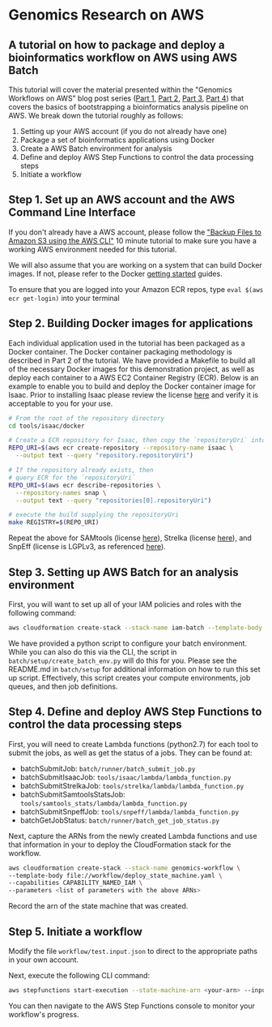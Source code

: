# Genomics Research on AWS

## A tutorial on how to package and deploy a bioinformatics workflow on AWS using AWS Batch

This tutorial will cover the material presented within the "Genomics Workflows on AWS" blog post series ([Part 1](https://aws.amazon.com/blogs/compute/building-high-throughput-genomics-batch-workflows-on-aws-introduction-part-1-of-4/), [Part 2](https://aws.amazon.com/blogs/compute/building-high-throughput-genomics-batch-workflows-on-aws-job-layer-part-2-of-4/), [Part 3](https://aws.amazon.com/blogs/compute/building-high-throughput-genomic-batch-workflows-on-aws-batch-layer-part-3-of-4/), [Part 4](https://aws.amazon.com/blogs/compute/building-high-throughput-genomics-batch-workflows-on-aws-workflow-layer-part-4-of-4/)) that covers the basics of bootstrapping a bioinformatics analysis pipeline on AWS. We break down the tutorial roughly as follows:

1. Setting up your AWS account (if you do not already have one)
2. Package a set of bioinformatics applications using Docker
3. Create a AWS Batch environment for analysis
4. Define and deploy AWS Step Functions to control the data processing steps
5. Initiate a workflow

## Step 1. Set up an AWS account and the AWS Command Line Interface

If you don't already have a AWS account, please follow the ["Backup Files to Amazon S3 using the AWS CLI"](https://aws.amazon.com/getting-started/tutorials/backup-to-s3-cli/) 10 minute tutorial to make sure you have a working AWS environment needed for this tutorial.

We will also assume that you are working on a system that can build Docker images. If not, please refer to the Docker [getting started](https://www.docker.com/community-edition) guides.

To ensure that you are logged into your Amazon ECR repos, type `eval $(aws ecr get-login)` into your terminal

## Step 2. Building Docker images for applications

Each individual application used in the tutorial has been packaged as a Docker container. The Docker container packaging methodology is described in Part 2 of the tutorial. We have provided a Makefile to build all of the necessary Docker images for this demonstration project, as well as deploy each container to a AWS EC2 Container Registry (ECR). Below is an example to enable you to build and deploy the Docker container image for Isaac.  Prior to installing Isaac please review the license [here](https://github.com/Illumina/Isaac3/blob/master/COPYRIGHT) and verify it is acceptable to you for your use.

```bash
# From the root of the repository directory
cd tools/isaac/docker

# Create a ECR repository for Isaac, then copy the `repositoryUri` into a variable
REPO_URI=$(aws ecr create-repository --repository-name isaac \
  --output text --query "repository.repositoryUri")

# If the repository already exists, then
# query ECR for the `repositoryUri`
REPO_URI=$(aws ecr describe-repositories \
  --repository-names snap \
  --output text --query "repositories[0].repositoryUri")

# execute the build supplying the repositoryUri
make REGISTRY=$(REPO_URI)
```

Repeat the above for SAMtools (license [here](https://github.com/samtools/htslib/blob/develop/LICENSE)), Strelka (license [here](https://github.com/Illumina/strelka/blob/master/LICENSE.txt)), and SnpEff (license is LGPLv3, as referenced [here](http://snpeff.sourceforge.net/download.html)).

## Step 3. Setting up AWS Batch for an analysis environment

First, you will want to set up all of your IAM policies and roles with the following command:

```bash
aws cloudformation create-stack --stack-name iam-batch --template-body file://batch/setup/iam.template.yaml --capabilities CAPABILITY_NAMED_IAM
```

We have provided a python script to configure your batch environment. While you can also do this via the CLI, the script in `batch/setup/create_batch_env.py` will do this for you. Please see the README.md in `batch/setup` for additional information on how to run this set up script. Effectively, this script creates your compute environments, job queues, and then job definitions.

## Step 4. Define and deploy AWS Step Functions to control the data processing steps

First, you will need to create Lambda functions (python2.7) for each tool to submit the jobs, as well as get the status of a jobs. They can be found at:
- batchSubmitJob: `batch/runner/batch_submit_job.py`
- batchSubmitIsaacJob: `tools/isaac/lambda/lambda_function.py`
- batchSubmitStrelkaJob: `tools/strelka/lambda/lambda_function.py`
- batchSubmitSamtoolsStatsJob: `tools/samtools_stats/lambda/lambda_function.py`
- batchSubmitSnpeffJob: `tools/snpeff/lambda/lambda_function.py`
- batchGetJobStatus: `batch/runner/batch_get_job_status.py`

Next, capture the ARNs from the newly created Lambda functions and use that information in your to deploy the CloudFormation stack for the workflow.
```bash
aws cloudformation create-stack --stack-name genomics-workflow \
--template-body file://workflow/deploy_state_machine.yaml \
--capabilities CAPABILITY_NAMED_IAM \
--parameters <list of parameters with the above ARNs>
```

Record the arn of the state machine that was created.

## Step 5. Initiate a workflow
Modify the file `workflow/test.input.json` to direct to the appropriate paths in your own account.

Next, execute the following CLI command:
```bash
aws stepfunctions start-execution --state-machine-arn <your-arn> --input file://workflow/test.input.json
```

You can then navigate to the AWS Step Functions console to monitor your workflow's progress.
